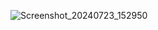 ![Screenshot_20240723_152950](https://github.com/user-attachments/assets/c3e41f62-0287-4617-beba-6c226507ed94)
